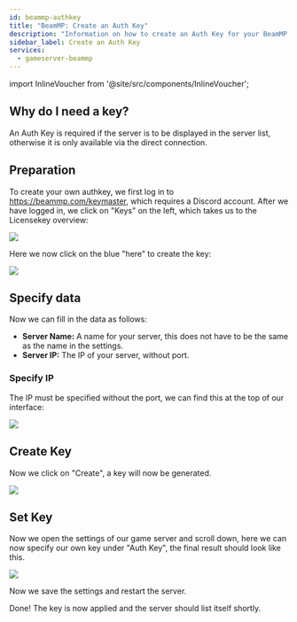 ```yaml
---
id: beammp-authkey
title: "BeamMP: Create an Auth Key"
description: "Information on how to create an Auth Key for your BeamMP server from ZAP-Hosting"
sidebar_label: Create an Auth Key
services:
  - gameserver-beammp
---
```


import InlineVoucher from '@site/src/components/InlineVoucher';

## Why do I need a key?

An Auth Key is required if the server is to be displayed in the server list, otherwise it is only available via the direct connection.

<InlineVoucher />

## Preparation
To create your own authkey, we first log in to https://beammp.com/keymaster, which requires a Discord account.
After we have logged in, we click on "Keys" on the left, which takes us to the Licensekey overview:

![](https://screensaver01.zap-hosting.com/index.php/s/Zp72q2WR85pxJgq/preview)

Here we now click on the blue "here" to create the key:

![](https://screensaver01.zap-hosting.com/index.php/s/ARqCQyEbF6BYnH4/preview)


## Specify data

Now we can fill in the data as follows:

- **Server Name:** A name for your server, this does not have to be the same as the name in the settings.
- **Server IP:** The IP of your server, without port.


### Specify IP

The IP must be specified without the port, we can find this at the top of our interface:

![](https://screensaver01.zap-hosting.com/index.php/s/8MJeXxm87EdLykg/preview)

## Create Key

Now we click on "Create", a key will now be generated.

![](https://screensaver01.zap-hosting.com/index.php/s/Ebyk5tPCHnppcWC/preview)

## Set Key

Now we open the settings of our game server and scroll down, here we can now specify our own key under "Auth Key", the final result should look like this.

![](https://screensaver01.zap-hosting.com/index.php/s/5p7LdSDCJzrxKDy/preview)

Now we save the settings and restart the server.

Done! The key is now applied and the server should list itself shortly.

<InlineVoucher />
